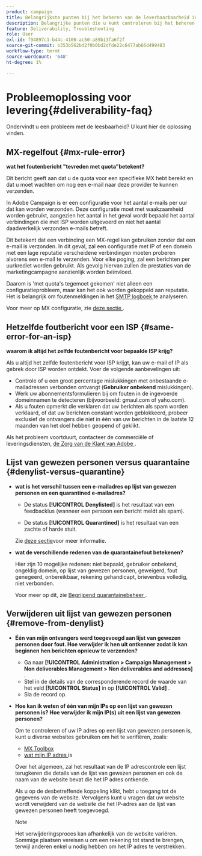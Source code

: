 ```yaml
---
product: campaign
title: Belangrijkste punten bij het beheren van de leverbaarbaarheid in Adobe Campaign Classic
description: Belangrijke punten die u kunt controleren bij het beheren van de prestaties in Adobe Campaign
feature: Deliverability, Troubleshooting
role: User
exl-id: f94897c1-b44c-4100-ac50-a89b13fa6f2f
source-git-commit: b353b562bd2f0b0bd2dfde22c6477ab66d499483
workflow-type: tm+mt
source-wordcount: '648'
ht-degree: 1%

---
```


# Probleemoplossing voor levering{#deliverability-faq}

Ondervindt u een probleem met de leesbaarheid? U kunt hier de oplossing vinden.

## MX-regelfout {#mx-rule-error}

**wat het foutenbericht &quot;tevreden met quota&quot;betekent?**

Dit bericht geeft aan dat u de quota voor een specifieke MX hebt bereikt en dat u moet wachten om nog een e-mail naar deze provider te kunnen verzenden.

In Adobe Campaign is er een configuratie voor het aantal e-mails per uur dat kan worden verzonden. Deze configuratie moet met waakzaamheid worden gebruikt, aangezien het aantal in het geval wordt bepaald het aantal verbindingen die met ISP worden uitgevoerd en niet het aantal daadwerkelijk verzonden e-mails betreft.

Dit betekent dat een verbinding een MX-regel kan gebruiken zonder dat een e-mail is verzonden. In dit geval, zal een configuratie met IP of een domein met een lage reputatie verscheidene verbindingen moeten proberen alvorens een e-mail te verzenden. Voor elke poging, zal een berichten per uurkrediet worden gebruikt. Als gevolg hiervan zullen de prestaties van de marketingcampagne aanzienlijk worden beïnvloed.

Daarom is &#39;met quota&#39;s tegemoet gekomen&#39; niet alleen een configuratieprobleem, maar kan het ook worden gekoppeld aan reputatie. Het is belangrijk om foutenmeldingen in het [ SMTP logboek ](../../production/using/monitoring-processes.md#smtp-errors-per-domain) te analyseren.

Voor meer op MX configuratie, zie [ deze sectie ](../../installation/using/email-deliverability.md#mx-configuration).

## Hetzelfde foutbericht voor een ISP {#same-error-for-an-isp}

**waarom ik altijd het zelfde foutenbericht voor bepaalde ISP krijg?**

Als u altijd het zelfde foutenbericht voor ISP krijgt, kan uw e-mail of IP als gebrek door ISP worden ontdekt. Voer de volgende aanbevelingen uit:
* Controle of u een groot percentage mislukkingen met onbestaande e-mailadressen verbonden ontvangt (**Gebruiker onbekend** mislukkingen).
* Werk uw abonnementsformulieren bij om fouten in de ingevoerde domeinnamen te detecteren (bijvoorbeeld: gmaul.com of yaho.com).
* Als u fouten opmerkt die verklaren dat uw berichten als spam worden verklaard, of dat uw berichten constant worden geblokkeerd, probeer exclusief de ontvangers die niet in één van uw berichten in de laatste 12 maanden van het doel hebben geopend of geklikt.

Als het probleem voortduurt, contacteer de commerciële of leveringsdiensten, [ de Zorg van de Klant van Adobe ](https://helpx.adobe.com/nl/enterprise/admin-guide.html/enterprise/using/support-for-experience-cloud.ug.html).

## Lijst van gewezen personen versus quarantaine {#denylist-versus-quarantine}

* **wat is het verschil tussen een e-mailadres op lijst van gewezen personen en een quarantined e-mailadres?**

   * De status **[!UICONTROL Denylisted]** is het resultaat van een feedbacklus (wanneer een persoon een bericht meldt als spam).

   * De status **[!UICONTROL Quarantined]** is het resultaat van een zachte of harde stuit.

  Zie [deze sectie](understanding-quarantine-management.md#quarantine-vs-denylist)voor meer informatie.

* **wat de verschillende redenen van de quarantainefout betekenen?**

  Hier zijn 10 mogelijke redenen: niet bepaald, gebruiker onbekend, ongeldig domein, op lijst van gewezen personen, geweigerd, fout genegeerd, onbereikbaar, rekening gehandicapt, brievenbus volledig, niet verbonden.

  Voor meer op dit, zie [ Begrijpend quarantainebeheer ](understanding-quarantine-management.md).

## Verwijderen uit lijst van gewezen personen {#remove-from-denylist}

* **Één van mijn ontvangers werd toegevoegd aan lijst van gewezen personen door fout. Hoe verwijder ik hen uit ontkenner zodat ik kan beginnen hen berichten opnieuw te verzenden?**

   * Ga naar **[!UICONTROL Administration > Campaign Management > Non deliverables Management > Non deliverables and addresses]** .
   * Stel in de details van de corresponderende record de waarde van het veld **[!UICONTROL Status]** in op **[!UICONTROL Valid]** .
   * Sla de record op.

* **Hoe kan ik weten of één van mijn IPs op een lijst van gewezen personen is? Hoe verwijder ik mijn IP(s) uit een lijst van gewezen personen?**

  Om te controleren of uw IP adres op een lijst van gewezen personen is, kunt u diverse websites gebruiken om het te verifiëren, zoals:
   * [ MX Toolbox ](https://mxtoolbox.com/)
   * [ wat mijn IP adres ](https://whatismyipaddress.com) is

  Over het algemeen, zal het resultaat van de IP adrescontrole een lijst terugkeren die details van de lijst van gewezen personen en ook de naam van de website bevat die het IP adres ontkende.

  Als u op de desbetreffende koppeling klikt, hebt u toegang tot de gegevens van de website. Vervolgens kunt u vragen dat uw website wordt verwijderd van de website die het IP-adres aan de lijst van gewezen personen heeft toegevoegd.

  >[!NOTE]
  >
  >Het verwijderingsproces kan afhankelijk van de website variëren. Sommige plaatsen vereisen u om een rekening tot stand te brengen, terwijl anderen enkel u nodig hebben om het IP adres te verstrekken.
